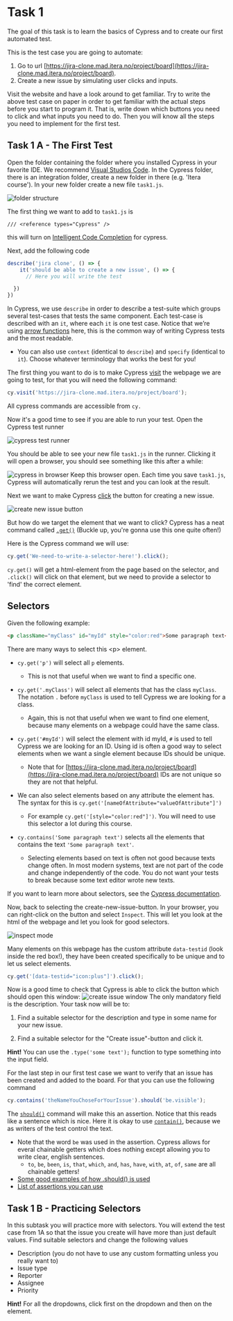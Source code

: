 # Task 1

The goal of this task is to learn the basics of Cypress and to create our first automated test. 

This is the test case you are going to automate: 
1. Go to url [https://jira-clone.mad.itera.no/project/board](https://jira-clone.mad.itera.no/project/board).
2. Create a new issue by simulating user clicks and inputs. 

Visit the website and have a look around to get familiar. Try to write the above test case on paper in order to get familiar with the actual steps before you start to program it. That is, write down which buttons you need to click and what inputs you need to do. Then you will know all the steps you need to implement for the first test.

## Task 1 A - The First Test

Open the folder containing the folder where you installed Cypress in your favorite IDE. We recommend [Visual Studios Code](https://code.visualstudio.com/Download). In the Cypress folder, there is an integration folder, create a new folder in there (e.g. 'Itera course'). In your new folder create a new file `task1.js`.

![folder structure](https://i.imgur.com/CegodAy.png)

The first thing we want to add to `task1.js` is
```
/// <reference types="Cypress" />
```
this will turn on [Intelligent Code Completion](https://docs.cypress.io/guides/tooling/ide-integration/#Intelligent-Code-Completion) for cypress.

Next, add the following code
```javascript
describe('jira clone', () => {
    it('should be able to create a new issue', () => {
      // Here you will write the test

  })
})
```

In Cypress, we use `describe` in order to describe a test-suite which groups several test-cases that tests the same component. Each test-case is described with an `it`, where each `it` is one test case. Notice that we’re using [arrow functions](https://developer.mozilla.org/en-US/docs/Web/JavaScript/Reference/Functions/Arrow_functions) here, this is the common way of writing Cypress tests and the most readable.  
 - You can also use `context` (identical to `describe`) and `specify` (identical to `it`). Choose whatever terminology that works the best for you!

The first thing you want to do is to make Cypress [visit](https://docs.cypress.io/api/commands/visit/#Syntax) the webpage we are going to test, for that you will need the following command:
```javascript
cy.visit('https://jira-clone.mad.itera.no/project/board');
```

All cypress commands are accessible from `cy.`

Now it's a good time to see if you are able to run your test. Open the Cypress test runner 

![cypress test runner](https://i.imgur.com/yDl6qEo.png)

You should be able to see your new file `task1.js` in the runner. Clicking it will open a browser, you should see something like this after a while:

![cypress in browser](https://i.imgur.com/opktO9q.png)
Keep this browser open. Each time you save `task1.js`, Cypress will automatically rerun the test and you can look at the result.

Next we want to make Cypress [click](https://docs.cypress.io/api/commands/click/) the button for creating a new issue.

![create new issue button](https://i.imgur.com/5EzzLBA.png)

But how do we target the element that we want to click? Cypress has a neat command called [`.get()`](https://docs.cypress.io/api/commands/get/) (Buckle up, you're gonna use this one quite often!)

Here is the Cypress command we will use:
```javascript
cy.get('We-need-to-write-a-selector-here!').click();
```
`cy.get()` will get a html-element from the page based on the selector, and `.click()` will click on that element, but we need to provide a selector to 'find' the correct element. 

## Selectors
Given the following example:
```html
<p className="myClass" id="myId" style="color:red">Some paragraph text</p>
```
There are many ways to select this \<p> element.
- `cy.get('p')` will select all `p` elements.
	- This is not that useful when we want to find a specific one. 
	
- `cy.get('.myClass')` will select all elements that has the class `myClass`. The notation `.` before `myClass` is used to tell Cypress we are looking for a class. 
	- Again, this is not that useful when we want to find one element, because many elements on a webpage could have the same class. 
	
- `cy.get('#myId')` will select the element with id myId, `#` is used to tell Cypress we are looking for an ID. Using id is often a good way to select elements when we want a single element because IDs should be unique. 
	- Note that for [https://jira-clone.mad.itera.no/project/board](https://jira-clone.mad.itera.no/project/board) IDs are not unique so they are not that helpful. 
	
- We can also select elements based on any attribute the element has. The syntax for this is `cy.get('[nameOfAttribute="valueOfAttribute"]')` 
	- For example `cy.get('[style="color:red"]')`. You will need to use this selector a lot during this course. 
	
- `cy.contains('Some paragraph text')` selects all the elements that contains the text `'Some paragraph text'`. 
	- Selecting elements based on text is often not good because texts change often. In most modern systems, text are not part of the code and change independently of the code. You do not want your tests to break because some text editor wrote new texts. 

If you want to learn more about selectors, see the [Cypress documentation](https://docs.cypress.io/api/commands/get.html#Arguments).

Now, back to selecting the create-new-issue-button. In your browser, you can right-click on the button and select `Inspect`. This will let you look at the html of the webpage and let you look for good selectors. 

![inspect mode](https://i.imgur.com/IXpGWSS.png)

Many elements on this webpage has the custom attribute `data-testid` (look inside the red box!), they have been created specifically to be unique and to let us select elements. 
```javascript
cy.get('[data-testid="icon:plus"]').click();
```
Now is a good time to check that Cypress is able to click the button which should open this window:
![create issue window](https://i.imgur.com/KmWDY8O.png)
The only mandatory field is the description. Your task now will be to:
1. Find a suitable selector for the description and type in some name for your new issue.

3. Find a suitable selector for the "Create issue"-button and click it. 

**Hint!** You can use the `.type('some text');` function to type something into the input field. 

For the last step in our first test case we want to verify that an issue has been created and added to the board. For that you can use the following command
```javascript
cy.contains('theNameYouChoseForYourIssue').should('be.visible');
```
The [`should()`](https://docs.cypress.io/api/commands/should/) command will make this an assertion. Notice that this reads like a sentence which is nice. Here it is okay to use [`contain()`](https://docs.cypress.io/api/commands/contains/), because we as writers of the test control the text.
* Note that the word `be` was used in the assertion. Cypress allows for everal chainable getters which does nothing except allowing you to write clear, english sentences.
	* `to`, `be`, `been`, `is`, `that`, `which`, `and`, `has`, `have`, `with`, `at`, `of`, `same` are all chainable getters!
* [Some good examples of how .should() is used](https://docs.cypress.io/guides/core-concepts/introduction-to-cypress#Writing-Assertions)
* [List of assertions you can use](https://docs.cypress.io/guides/references/assertions/#TDD-Assertions)

## Task 1 B - Practicing Selectors
In this subtask you will practice more with selectors. You will extend the test case from 1A so that the issue you create will have more than just default values. Find suitable selectors and change the following values
- Description (you do not have to use any custom formatting unless you really want to)
- Issue type 
- Reporter
- Assignee
- Priority

**Hint!** For all the dropdowns, click first on the dropdown and then on the element. 